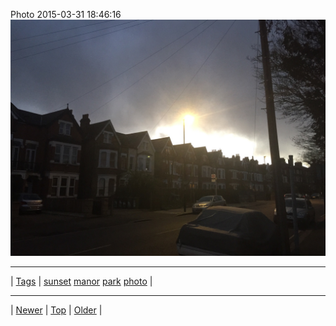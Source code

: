<!--
title: Photo 2015-03-31 18
date: 2020-06-28T15:02:25.068Z
tags: sunset, manor, park, photo
-->












Photo 2015-03-31 18:46:16
![](115138807662-0.jpg)

<!--BOTTOM-POST-NAVIGATION-->
---

| [Tags](tags.md) | [sunset](tag-sunset.md) [manor](tag-manor.md) [park](tag-park.md) [photo](tag-photo.md) |

---

| [Newer](114607145132.md) | [Top](index.md) | [Older](115863904707.md) |